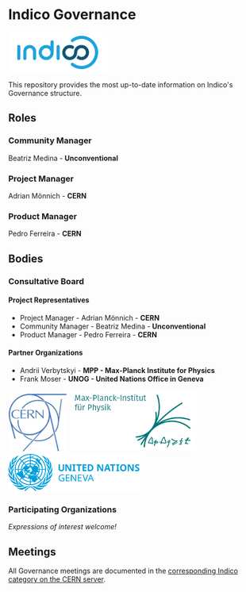# Indico Governance

![Indico](https://raw.githubusercontent.com/indico/indico/master/indico/web/static/images/indico_small.png)

This repository provides the most up-to-date information on Indico's Governance structure.

## Roles

### Community Manager

Beatriz Medina - **Unconventional**

### Project Manager

Adrian Mönnich - **CERN**

### Product Manager

Pedro Ferreira - **CERN**


## Bodies

### Consultative Board

#### Project Representatives

- Project Manager - Adrian Mönnich - **CERN**
- Community Manager - Beatriz Medina - **Unconventional**
- Product Manager - Pedro Ferreira - **CERN**

#### Partner Organizations

- Andrii Verbytskyi - **MPP - Max-Planck Institute for Physics**
- Frank Moser - **UNOG - United Nations Office in Geneva**

![CERN Logo](assets/logo_cern.png) ![CERN Logo](assets/logo_mpp.png) ![CERN Logo](assets/logo_unog.png)

### Participating Organizations

*Expressions of interest welcome!*


## Meetings

All Governance meetings are documented in the [corresponding Indico category on the CERN server](https://indico.cern.ch/category/17857/).
